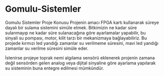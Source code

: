 # Gomulu-Sistemler
Gomulu Sistemler Proje Konusu
  Projenin amacı FPGA kartı kullanarak süreye dayalı bir sulama sistemini simüle etmek. Bitkimizin ne kadar süre sulanmayıp ne kadar süre sulanacağına göre ayarlamalar yapabilir, bu sinyali su pompası,
motor, kilit tarzı bir mekanizmaya bağlayabiliriz.
  Bu projede kırmızı led yandığı zamanlar su verilmeme süresini, mavi led yandığı zamanlar su verilme süresini simüle eder.

  İstenirse projeye toprak nemi algılama sensörü eklenerek projenin zamana değil sensörden gelen analog veya dijital sinyaline göre ayarlama yapılarak su sisteminin buna entegre edilmesi mümkündür.

